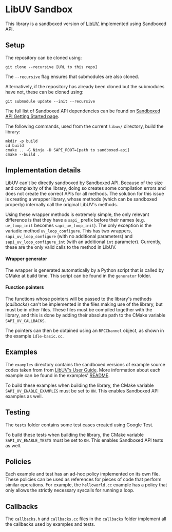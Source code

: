 # LibUV Sandbox

This library is a sandboxed version of [LibUV](https://libuv.org/), implemented
using Sandboxed API.

## Setup

The repository can be cloned using:
```
git clone --recursive [URL to this repo]
```
The `--recursive` flag ensures that submodules are also cloned.

Alternatively, if the repository has already been cloned but the submodules have
not, these can be cloned using:
```
git submodule update --init --recursive
```

The full list of Sandboxed API dependencies can be found on
[Sandboxed API Getting Started page](https://developers.google.com/code-sandboxing/sandboxed-api/getting-started).

The following commands, used from the current `libuv/` directory, build the
library:
```
mkdir -p build
cd build
cmake .. -G Ninja -D SAPI_ROOT=[path to sandboxed-api]
cmake --build .
```

## Implementation details

LibUV can't be directly sandboxed by Sandboxed API. Because of the size and
complexity of the library, doing so creates some compilation errors and does not
create the correct APIs for all methods. The solution for this issue is creating
a wrapper library, whose methods (which can be sandboxed properly) internally
call the original LibUV's methods.

Using these wrapper methods is extremely simple, the only relevant difference is
that they have a `sapi_` prefix before their names (e.g. `uv_loop_init` becomes
`sapi_uv_loop_init`). The only exception is the variadic method
`uv_loop_configure`. This has two wrappers, `sapi_uv_loop_configure` (with no
additional parameters) and `sapi_uv_loop_configure_int` (with an additional
`int` parameter). Currently, these are the only valid calls to the method in
LibUV.

#### Wrapper generator

The wrapper is generated automatically by a Python script that is called by
CMake at build time. This script can be found in the `generator` folder.

#### Function pointers

The functions whose pointers will be passed to the library's methods
(*callbacks*) can't be implemented in the files making use of the library, but
must be in other files. These files must be compiled together with the library,
and this is done by adding their absolute path to the CMake variable
`SAPI_UV_CALLBACKS`.

The pointers can then be obtained using an `RPCChannel` object, as shown in the
example `idle-basic.cc`.

## Examples

The `examples` directory contains the sandboxed versions of example source codes
taken from from [LibUV's User Guide](https://docs.libuv.org/en/v1.x/guide.html).
More information about each example can be found in the examples'
[README](examples/README.md).

To build these examples when building the library, the CMake variable
`SAPI_UV_ENABLE_EXAMPLES` must be set to `ON`. This enables Sandboxed API
examples as well.

## Testing

The `tests` folder contains some test cases created using Google Test.

To build these tests when building the library, the CMake variable
`SAPI_UV_ENABLE_TESTS` must be set to `ON`. This enables Sandboxed API tests as
well.

## Policies

Each example and test has an ad-hoc policy implemented on its own file. These
policies can be used as references for pieces of code that perform similar
operations. For example, the `helloworld.cc` example has a policy that only
allows the strictly necessary syscalls for running a loop.

## Callbacks

The `callbacks.h` and `callbacks.cc` files in the `callbacks` folder implement
all the callbacks used by examples and tests.
